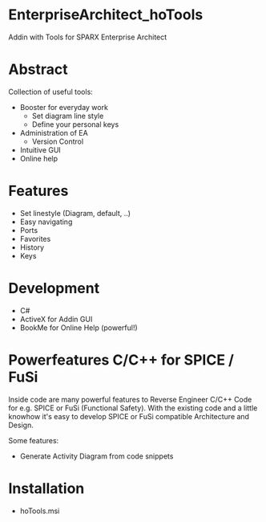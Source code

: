 # EnterpriseArchitect_hoTools
Addin with Tools for SPARX Enterprise Architect

# Abstract #
Collection of useful tools:

- Booster for everyday work
  - Set diagram line style 
  - Define your personal keys
- Administration of EA
  - Version Control 
- Intuitive GUI
- Online help


# Features #
- Set linestyle (Diagram, default, ..)
- Easy navigating
- Ports
- Favorites
- History
- Keys

# Development #
- C#
- ActiveX for Addin GUI
- BookMe for Online Help (powerful!)

# Powerfeatures C/C++ for SPICE / FuSi #
Inside code are many powerful features to Reverse Engineer C/C++ Code for e.g. SPICE or FuSi (Functional Safety). With the existing code and a little knowhow it's easy to develop SPICE or FuSi compatible Architecture and Design.

Some features:
- Generate Activity Diagram from code snippets

# Installation #
- hoTools.msi



